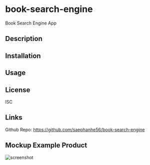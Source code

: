 # book-search-engine
Book Search Engine App

## Description


## Installation


## Usage


## License
ISC

## Links

Github Repo: https://github.com/saephanhe56/book-search-engine


## Mockup Example Product 
![screenshot]()